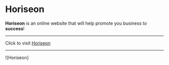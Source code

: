 # Horiseon 

**Horiseon** is an online website that will help promote you business to **success**!
___
 Click to visit [Horiseon](file:///Users/lehicaldwell/Desktop/refactor-assignment/index.html#social-media-marketing)
 
___
![Horiseon]